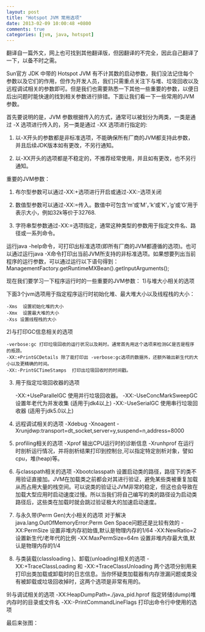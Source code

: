 ```yaml
---
layout: post
title: "Hotspot JVM 常用选项"
date: 2013-02-09 10:00:48 +0800
comments: true
categories: [jvm, java, hotspot] 
---
```

翻译自一篇外文，网上也可找到其他翻译版，但因翻译的不完全，因此自己翻译了一下，以备不时之需。

Sun官方 JDK 中带的 Hotspot JVM 有不计其数的启动参数，我们没法记住每个参数以及它们的作用，但作为开发人员，我们只需重点关注下与堆、垃圾回收以及远程调试相关的参数即可。但是我们也需要熟悉一下其他一些重要的参数，以便日后出问题时能快速的找到相关参数进行排错。下面让我们看一下一些常用的JVM参数。

首先要说明的是，JVM 参数根据传入的方式，通常可以被划分为两类，一类是通过 -X 选项进行传入的，另一类是通过 -XX 选项进行指定的:

1) 以-X开头的参数都是非标准选项，不能确保所有厂商的JVM都支持此参数，并且后续JDK版本如有更改，不另行通知。

2) 以-XX开头的选项都是不稳定的，不推荐经常使用，并且如有更改，也不另行通知。

重要的JVM参数：

1)   布尔型参数可以通过-XX:+选项进行开启或通过-XX:-选项关闭

2)   数值型参数可以通过-XX:=传入。数值中可包含’m’或’M’，’k’或’K’，’g’或’G’用于表示大小，例如32k等价于32768.

3)   字符串型参数通过-XX:=选项指定，通常这种类型的参数用于指定文件名、路径或一系列命令。

运行java -help命令，可打印出标准选项(即所有厂商的JVM都遵循的选项)。也可以通过运行java -X命令打印出当前JVM所支持的非标准选项。如果想要列出当前程序的运行参数，可以通过运行以下语句得到：ManagementFactory.getRuntimeMXBean().getInputArguments();

<!--more-->
现在我们要学习一下程序运行时的一些重要的JVM参数： 
1)与堆大小相关的选项

下面3个jvm选项用于指定程序运行时初始化堆、最大堆大小以及线程栈的大小：

    -Xms  设置初始化堆的大小
    -Xmx  设置最大堆的大小
    -Xss 设置线程栈的大小

2)与打印GC信息相关的选项

    -verbose:gc 打印垃圾回收的运行状况以及耗时。通常首先用这个选项来检测GC是否是程序的瓶颈。
    -XX:+PrintGCDetails 除了能打印出 -verbose:gc选项的数据外，还额外输出新生代的大小以及更精确的时间。
    -XX:-PrintGCTimeStamps  打印出垃圾回收时的时间戳。

3) 用于指定垃圾回收器的选项

    -XX:+UseParallelGC   使用并行垃圾回收器。
    -XX:-UseConcMarkSweepGC 设置年老代为并发收集 (适用于jdk4以上)
    -XX:-UseSerialGC   使用串行垃圾回收器 (适用于jdk5.0以上)

4) 远程调试相关的选项
-Xdebug -Xnoagent -Xrunjdwp:transport=dt_socket,server=y,suspend=n,address=8000

5) profiling相关的选项
-Xprof   输出CPU运行时的诊断信息
-Xrunhprof   在运行时剖析运行情况，并将剖析结果打印到控制台,可以指定特定剖析对象，譬如cpu，堆(heap)等。

6) 与classpath相关的选项
-Xbootclasspath 设置启动类的路径，路径下的类不用验证直接加。JVM在加载类之前都会对其进行验证，避免某些类被重复加载从而占用大量的栈空间。可以说类的验证让JVM非常的稳定，但这也会导致在加载大型应用时启动速度过慢。所以当我们将自己编写的类的路径设为启动类路径后，这些类在加载时就会跳过验证极大的加速启动速度。

7) 与永久带(Perm Gen)大小相关的选项
对于解决 java.lang.OutOfMemoryError:Perm Gen Space问题还是比较有效的
-XX:PermSize   设置非堆内存初始值,默认是物理内存的1/64
-XX:NewRatio=2  设置新生代/老年代的比例
-XX:MaxPermSize=64m     设置非堆内存最大值,默认是物理内存的1/4

8) 与类装载(classloading )、卸载(unloading)相关的选项
-XX:+TraceClassLoading 和 -XX:+TraceClassUnloading 两个选项分别用来打印出类加载或卸载时的日志信息。当你怀疑类加载器有内存泄漏问题或类没有被卸载或垃圾回收掉时，这两个选项是非常有用的。

9)与调试相关的选项
-XX:HeapDumpPath=./java_pid.hprof  指定转储(dump)堆内存时的目录或文件名
-XX:-PrintCommandLineFlags   打印出命令行中使用的选项

最后来张图：
